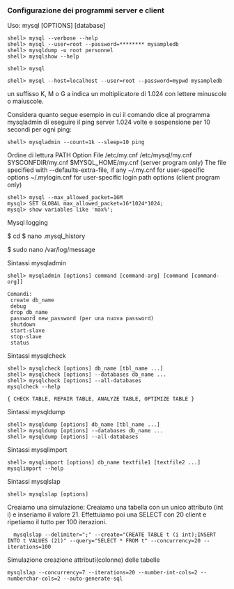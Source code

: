 ### Configurazione dei programmi server e client

Uso:
  mysql [OPTIONS] [database]
```
shell> mysql --verbose --help
shell> mysql --user=root --password=******** mysampledb
shell> mysqldump -u root personnel
shell> mysqlshow --help
```
```
shell> mysql
```
```
shell> mysql --host=localhost --user=root --password=mypwd mysampledb
```

un suffisso  K, M o G a
indica un moltiplicatore di 1.024 con lettere minuscole o maiuscole.

Considera quanto segue
esempio in cui il comando dice al programma mysqladmin di eseguire il ping
server 1.024 volte e sospensione per 10 secondi per ogni ping:
```
shell> mysqladmin --count=1k --sleep=10 ping
```

Ordine di lettura PATH Option File
/etc/my.cnf
/etc/mysql/my.cnf
SYSCONFDIR/my.cnf
$MYSQL_HOME/my.cnf (server program only)
The file specified with --defaults-extra-file, if any
~/.my.cnf for user-specific options
~/.mylogin.cnf for user-specific login path options (client program only)


```
shell> mysql --max_allowed_packet=16M
mysql> SET GLOBAL max_allowed_packet=16*1024*1024;
mysql> show variables like 'max%';
```

Mysql logging

  $ cd
  $ nano .mysql_history
  
  $ sudo nano /var/log/message





Sintassi mysqladmin
```
shell> mysqladmin [options] command [command-arg] [command [command-org]]

Comandi:  
 create db_name 
 debug
 drop db_name 
 password new_password (per una nuova password)
 shutdown
 start-slave
 stop-slave
 status
```

Sintassi mysqlcheck
```
shell> mysqlcheck [options] db_name [tbl_name ...]
shell> mysqlcheck [options] --databases db_name ...
shell> mysqlcheck [options] --all-databases
mysqlcheck --help

{ CHECK TABLE, REPAIR TABLE, ANALYZE TABLE, OPTIMIZE TABLE }
```


Sintassi mysqldump
```
shell> mysqldump [options] db_name [tbl_name ...]
shell> mysqldump [options] --databases db_name ...
shell> mysqldump [options] --all-databases
```

Sintassi mysqlimport
```
shell> mysqlimport [options] db_name textfile1 [textfile2 ...]
mysqlimport --help
```


Sintassi mysqlslap 
  ```
  shell> mysqlslap [options]
```

Creaiamo una simulazione:
Creaiamo una tabella con un unico attributo (int i) e inseriamo il valore 21.
Effettuiamo poi una SELECT con 20 client e ripetiamo il tutto per 100 iterazioni.

```
  mysqlslap --delimiter=";" --create="CREATE TABLE t (i int);INSERT INTO t VALUES (21)" --query="SELECT * FROM t" --concurrency=20 --iterations=100
```

Simulazione creazione attributi(colonne) delle tabelle
```
mysqlslap --concurrency=7 --iterations=20 --number-int-cols=2 --numberchar-cols=2 --auto-generate-sql
```
